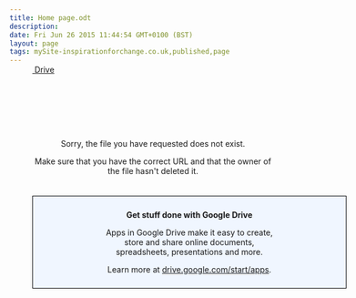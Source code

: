 ```yaml
---
title: Home page.odt
description: 
date: Fri Jun 26 2015 11:44:54 GMT+0100 (BST)
layout: page
tags: mySite-inspirationforchange.co.uk,published,page
---
```

<div><div style="margin: auto; max-width: 750px;"><div style="margin: 80px 40px 20px 40px; position:relative; "><div style="position: absolute; top: -80px;"><div id="drive-logo"><a href="/"><span class="docs-drivelogo-img" title="Google logo"></span><span class="docs-drivelogo-text">&nbsp;Drive</span></a></div></div><div align="center"><p class="errorMessage" style="padding-top: 50px">Sorry, the file you have requested does not exist.</p><p>Make sure that you have the correct URL and that the owner of the file hasn&#39;t deleted it.</p><div style="background: #F0F6FF; border: 1px solid black; margin-top: 35px; padding: 10px 125px; width: 300px;"><p><strong>Get stuff done with Google Drive</strong></p><p>Apps in Google Drive make it easy to create, store and share online documents, spreadsheets, presentations and more.</p><p>Learn more at <a href="https://drive.google.com/start/apps">drive.google.com/start/apps</a>.</p></div></div></div></div></div>